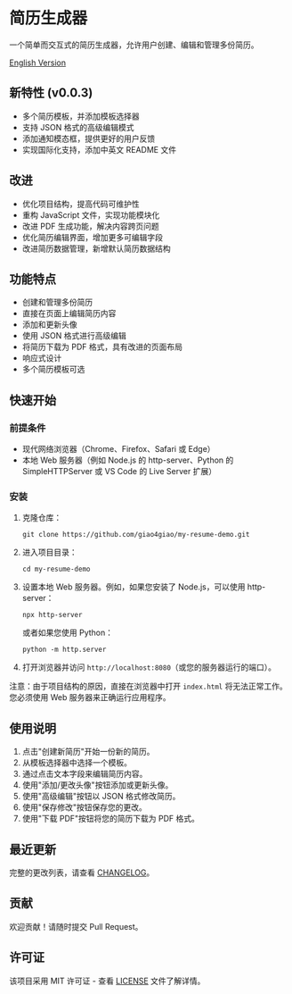 # 简历生成器

一个简单而交互式的简历生成器，允许用户创建、编辑和管理多份简历。

[English Version](README.md)

## 新特性 (v0.0.3)

- 多个简历模板，并添加模板选择器
- 支持 JSON 格式的高级编辑模式
- 添加通知模态框，提供更好的用户反馈
- 实现国际化支持，添加中英文 README 文件

## 改进

- 优化项目结构，提高代码可维护性
- 重构 JavaScript 文件，实现功能模块化
- 改进 PDF 生成功能，解决内容跨页问题
- 优化简历编辑界面，增加更多可编辑字段
- 改进简历数据管理，新增默认简历数据结构

## 功能特点

- 创建和管理多份简历
- 直接在页面上编辑简历内容
- 添加和更新头像
- 使用 JSON 格式进行高级编辑
- 将简历下载为 PDF 格式，具有改进的页面布局
- 响应式设计
- 多个简历模板可选

## 快速开始

### 前提条件

- 现代网络浏览器（Chrome、Firefox、Safari 或 Edge）
- 本地 Web 服务器（例如 Node.js 的 http-server、Python 的 SimpleHTTPServer 或 VS Code 的 Live Server 扩展）

### 安装

1. 克隆仓库：
   ```
   git clone https://github.com/giao4giao/my-resume-demo.git
   ```

2. 进入项目目录：
   ```
   cd my-resume-demo
   ```

3. 设置本地 Web 服务器。例如，如果您安装了 Node.js，可以使用 http-server：
   ```
   npx http-server
   ```
   或者如果您使用 Python：
   ```
   python -m http.server
   ```

4. 打开浏览器并访问 `http://localhost:8080`（或您的服务器运行的端口）。

注意：由于项目结构的原因，直接在浏览器中打开 `index.html` 将无法正常工作。您必须使用 Web 服务器来正确运行应用程序。

## 使用说明

1. 点击"创建新简历"开始一份新的简历。
2. 从模板选择器中选择一个模板。
3. 通过点击文本字段来编辑简历内容。
4. 使用"添加/更改头像"按钮添加或更新头像。
5. 使用"高级编辑"按钮以 JSON 格式修改简历。
6. 使用"保存修改"按钮保存您的更改。
7. 使用"下载 PDF"按钮将您的简历下载为 PDF 格式。

## 最近更新

完整的更改列表，请查看 [CHANGELOG](CHANGELOG.md)。

## 贡献

欢迎贡献！请随时提交 Pull Request。

## 许可证

该项目采用 MIT 许可证 - 查看 [LICENSE](LICENSE) 文件了解详情。